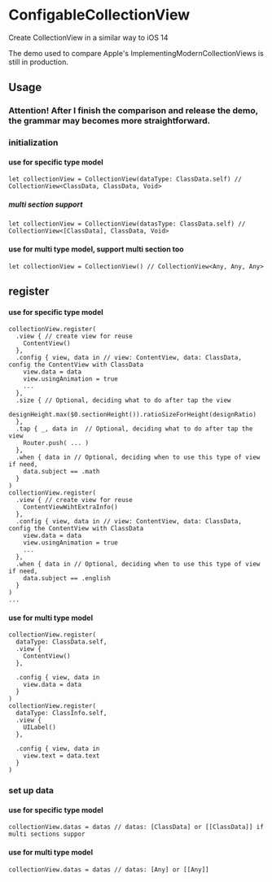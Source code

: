 # ConfigableCollectionView
Create CollectionView in a similar way to iOS 14

The demo used to compare Apple's ImplementingModernCollectionViews is still in production.



## Usage

### Attention! After I finish the comparison and release the demo, the grammar may becomes more straightforward.

### initialization

#### use for specific type model

```
let collectionView = CollectionView(dataType: ClassData.self) // CollectionView<ClassData, ClassData, Void>
```

##### multi section support

```
let collectionView = CollectionView(datasType: ClassData.self) // CollectionView<[ClassData], ClassData, Void>
```

#### use for multi type model, support multi section too

```
let collectionView = CollectionView() // CollectionView<Any, Any, Any>
```



## register

#### use for specific type model

```
collectionView.register(
  .view { // create view for reuse
    ContentView()
  },
  .config { view, data in // view: ContentView, data: ClassData, config the ContentView with ClassData
    view.data = data
    view.usingAnimation = true
    ...
  },
  .size { // Optional, deciding what to do after tap the view
    designHeight.max($0.sectionHeight()).ratioSizeForHeight(designRatio)
  },
  .tap { _, data in  // Optional, deciding what to do after tap the view
    Router.push( ... )
  },
  .when { data in // Optional, deciding when to use this type of view if need, 
    data.subject == .math
  }
)
collectionView.register(
  .view { // create view for reuse
    ContentViewWihtExtraInfo()
  },
  .config { view, data in // view: ContentView, data: ClassData, config the ContentView with ClassData
    view.data = data
    view.usingAnimation = true
    ...
  },
  .when { data in // Optional, deciding when to use this type of view if need, 
    data.subject == .english
  }
)
...
```

#### use for multi type model

```
collectionView.register(
  dataType: ClassData.self,
  .view {
    ContentView()
  },

  .config { view, data in
    view.data = data
  }
)
collectionView.register(
  dataType: ClassInfo.self,
  .view {
    UILabel()
  },

  .config { view, data in
    view.text = data.text
  }
)
```



### set up data

#### use for specific type model

```
collectionView.datas = datas // datas: [ClassData] or [[ClassData]] if multi sections suppor
```

#### use for multi type model

```
collectionView.datas = datas // datas: [Any] or [[Any]]
```

